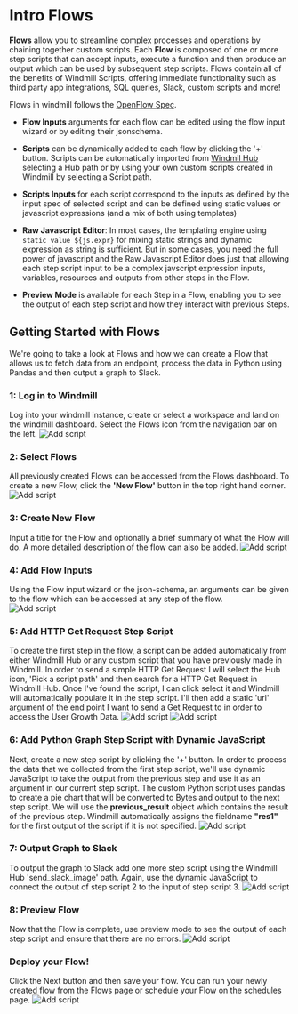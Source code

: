 # Intro Flows

**Flows** allow you to streamline complex processes and operations by chaining
together custom scripts. Each **Flow** is composed of one or more step scripts
that can accept inputs, execute a function and then produce an output which can
be used by subsequent step scripts. Flows contain all of the benefits of
Windmill Scripts, offering immediate functionality such as third party app
integrations, SQL queries, Slack, custom scripts and more!

Flows in windmill follows the [OpenFlow Spec](/docs/openflow).

- **Flow Inputs** arguments for each flow can be edited using the flow input
  wizard or by editing their jsonschema.

- **Scripts** can be dynamically added to each flow by clicking the '+' button.
  Scripts can be automatically imported from
  [Windmil Hub](https://hub.windmill.dev/) selecting a Hub path or by using your
  own custom scripts created in Windmill by selecting a Script path.

- **Scripts Inputs** for each script correspond to the inputs as defined by the
  input spec of selected script and can be defined using static values or
  javascript expressions (and a mix of both using templates)

- **Raw Javascript Editor**: In most cases, the templating engine using
  `static value ${js.expr}` for mixing static strings and dynamic expression as
  string is sufficient. But in some cases, you need the full power of javascript
  and the Raw Javascript Editor does just that allowing each step script input
  to be a complex javscript expression inputs, variables, resources and outputs
  from other steps in the Flow.

- **Preview Mode** is available for each Step in a Flow, enabling you to see the
  output of each step script and how they interact with previous Steps.

## Getting Started with Flows

We're going to take a look at Flows and how we can create a Flow that allows us
to fetch data from an endpoint, process the data in Python using Pandas and then
output a graph to Slack.

### 1: Log in to Windmill

Log into your windmill instance, create or select a workspace and land on the
windmill dashboard. Select the Flows icon from the navigation bar on the left.
![Add script](./assets/flows/dashboard.png)

### 2: Select Flows

All previously created Flows can be accessed from the Flows dashboard. To create
a new Flow, click the **'New Flow'** button in the top right hand corner.
![Add script](./assets/flows/flow-dashboard.png)

### 3: Create New Flow

Input a title for the Flow and optionally a brief summary of what the Flow will
do. A more detailed description of the flow can also be added.
![Add script](./assets/flows/flow-metadata.png)

### 4: Add Flow Inputs

Using the Flow input wizard or the json-schema, an arguments can be given to the
flow which can be accessed at any step of the flow.\
![Add script](./assets/flows/flow-input.png)

### 5: Add HTTP Get Request Step Script

To create the first step in the flow, a script can be added automatically from
either Windmill Hub or any custom script that you have previously made in
Windmill. In order to send a simple HTTP Get Request I will select the Hub icon,
'Pick a script path' and then search for a HTTP Get Request in Windmill Hub.
Once I've found the script, I can click select it and Windmill will
automatically populate it in the step script. I'll then add a static 'url'
argument of the end point I want to send a Get Request to in order to access the
User Growth Data. ![Add script](./assets/flows/search-hub-script.png)
![Add script](./assets/flows/flow-step1.png)

### 6: Add Python Graph Step Script with Dynamic JavaScript

Next, create a new step script by clicking the '+' button. In order to process
the data that we collected from the first step script, we'll use dynamic
JavaScript to take the output from the previous step and use it as an argument
in our current step script. The custom Python script uses pandas to create a pie
chart that will be converted to Bytes and output to the next step script. We
will use the **previous_result** object which contains the result of the
previous step. Windmill automatically assigns the fieldname **"res1"** for the
first output of the script if it is not specified.
![Add script](./assets/flows/flow-step2.png)

### 7: Output Graph to Slack

To output the graph to Slack add one more step script using the Windmill Hub
'send_slack_image' path. Again, use the dynamic JavaScript to connect the output
of step script 2 to the input of step script 3.
![Add script](./assets/flows/flow-step3.png)

### 8: Preview Flow

Now that the Flow is complete, use preview mode to see the output of each step
script and ensure that there are no errors.
![Add script](./assets/flows/flow-preview.png)

### Deploy your Flow!

Click the Next button and then save your flow. You can run your newly created
flow from the Flows page or schedule your Flow on the schedules page.
![Add script](./assets/flows/slack-output.png)
